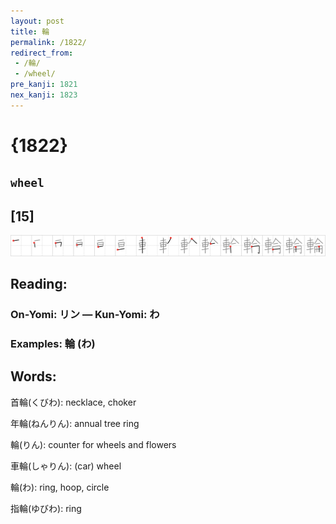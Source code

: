 ```yaml
---
layout: post
title: 輪
permalink: /1822/
redirect_from:
 - /輪/
 - /wheel/
pre_kanji: 1821
nex_kanji: 1823
---
```


# {1822}

## `wheel`

## [15]

<div class="stroke"><img src="../images/E8BCAA.png" /></div>

## Reading:

### On-Yomi: リン &mdash; Kun-Yomi: わ

### Examples: 輪 (わ)

## Words:

首輪(くびわ): necklace, choker

年輪(ねんりん): annual tree ring

輪(りん): counter for wheels and flowers

車輪(しゃりん): (car) wheel

輪(わ): ring, hoop, circle

指輪(ゆびわ): ring
